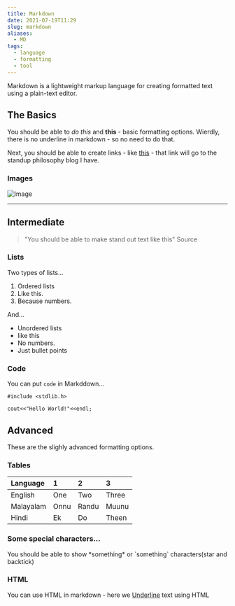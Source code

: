 ```yaml
---
title: Markdown
date: 2021-07-19T11:29
slug: markdown
aliases:
  - MD
tags:
  - language
  - formatting
  - tool
---
```


Markdown is a lightweight markup language for creating formatted text using a plain-text editor.

## The Basics

You should be able to _do this_ and **this** - basic formatting options. Wierdly, there is no underline in markdown - so no need to do that.

Next, you should be able to create links - like [this](https://standup-philosophy.netlify.app/) - that link will go to the standup philosophy blog I have.

### Images

![Image](https://standup-philosophy.netlify.app/static/7008363a9f35c1acd409ae92125a40c8/0f3a1/mental_programming.jpg)

---

## Intermediate

> "You should be able to make stand out text like this"
> Source

### Lists

Two types of lists...

1. Ordered lists
2. Like this.
3. Because numbers.

And...

- Unordered lists
- like this
- No numbers.
- Just bullet points

### Code

You can put `code` in Markddown...

```
#include <stdlib.h>

cout<<"Hello World!"<<endl;
```

## Advanced

These are the slighly advanced formatting options.

### Tables

| Language  | 1    | 2     | 3     |
| :-------- | :--- | :---- | :---- |
| English   | One  | Two   | Three |
| Malayalam | Onnu | Randu | Muunu |
| Hindi     | Ek   | Do    | Theen |

### Some special characters...

You should be able to show \*something\* or \`something\` characters(star and backtick)

### HTML

You can use HTML in markdown - here we <u>Underline</u> text using HTML

